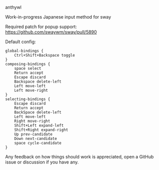 anthywl

Work-in-progress Japanese input method for sway

Required patch for popup support:
https://github.com/swaywm/sway/pull/5890

Default config:

```
global-bindings {
    Ctrl+Shift+Backspace toggle
}
composing-bindings {
    space select
    Return accept
    Escape discard
    Backspace delete-left
    Left move-left
    Left move-right
}
selecting-bindings {
    Escape discard
    Return accept
    BackSpace delete-left
    Left move-left
    Right move-right
    Shift+Left expand-left
    Shift+Right expand-right
    Up prev-candidate
    Down next-candidate
    space cycle-candidate
}
```

Any feedback on how things should work is appreciated, open a GitHub
issue or discussion if you have any.
